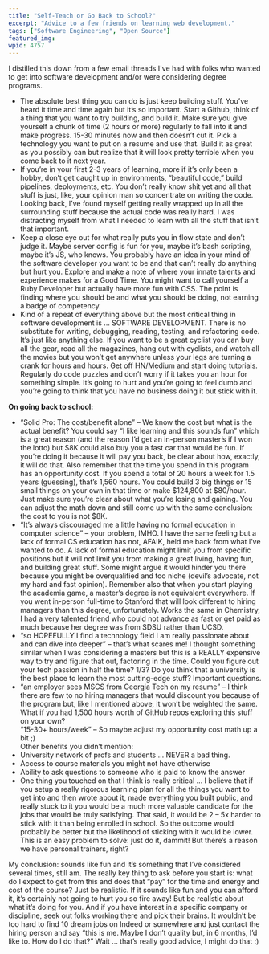 ```yaml
---
title: "Self-Teach or Go Back to School?"
excerpt: "Advice to a few friends on learning web development."
tags: ["Software Engineering", "Open Source"]
featured_img:
wpid: 4757
---
```



I distilled this down from a few email threads I've had with folks who wanted to get into software development and/or were considering degree programs.

- The absolute best thing you can do is just keep building stuff. You’ve heard it time and time again but it’s so important. Start a Github, think of a thing that you want to try building, and build it. Make sure you give yourself a chunk of time (2 hours or more) regularly to fall into it and make progress. 15-30 minutes now and then doesn’t cut it. Pick a technology you want to put on a resume and use that. Build it as great as you possibly can but realize that it will look pretty terrible when you come back to it next year.
- If you’re in your first 2-3 years of learning, more if it’s only been a hobby, don’t get caught up in environments, “beautiful code,” build pipelines, deployments, etc. You don’t really know shit yet and all that stuff is just, like, your opinion man so concentrate on writing the code. Looking back, I’ve found myself getting really wrapped up in all the surrounding stuff because the actual code was really hard. I was distracting myself from what I needed to learn with all the stuff that isn’t that important.
- Keep a close eye out for what really puts you in flow state and don’t judge it. Maybe server config is fun for you, maybe it’s bash scripting, maybe it’s JS, who knows. You probably have an idea in your mind of the software developer you want to be and that can’t really do anything but hurt you. Explore and make a note of where your innate talents and experience makes for a Good Time. You might want to call yourself a Ruby Developer but actually have more fun with CSS. The point is finding where you should be and what you should be doing, not earning a badge of competency.
- Kind of a repeat of everything above but the most critical thing in software development is … SOFTWARE DEVELOPMENT. There is no substitute for writing, debugging, reading, testing, and refactoring code. It’s just like anything else. If you want to be a great cyclist you can buy all the gear, read all the magazines, hang out with cyclists, and watch all the movies but you won’t get anywhere unless your legs are turning a crank for hours and hours. Get off HN/Medium and start doing tutorials. Regularly do code puzzles and don’t worry if it takes you an hour for something simple. It’s going to hurt and you’re going to feel dumb and you’re going to think that you have no business doing it but stick with it.

**On going back to school:**

- “Solid Pro: The cost/benefit alone” – We know the cost but what is the actual benefit? You could say “I like learning and this sounds fun” which is a great reason (and the reason I’d get an in-person master’s if I won the lotto) but $8K could also buy you a fast car that would be fun. If you’re doing it because it will pay you back, be clear about how, exactly, it will do that. Also remember that the time you spend in this program has an opportunity cost. If you spend a total of 20 hours a week for 1.5 years (guessing), that’s 1,560 hours. You could build 3 big things or 15 small things on your own in that time or make $124,800 at $80/hour. Just make sure you’re clear about what you’re losing and gaining. You can adjust the math down and still come up with the same conclusion: the cost to you is not $8K.
- “It’s always discouraged me a little having no formal education in computer science” – your problem, IMHO. I have the same feeling but a lack of formal CS education has not, AFAIK, held me back from what I’ve wanted to do. A lack of formal education might limit you from specific positions but it will not limit you from making a great living, having fun, and building great stuff. Some might argue it would hinder you there because you might be overqualified and too niche (devil’s advocate, not my hard and fast opinion). Remember also that when you start playing the academia game, a master’s degree is not equivalent everywhere. If you went in-person full-time to Stanford that will look different to hiring managers than this degree, unfortunately. Works the same in Chemistry, I had a very talented friend who could not advance as fast or get paid as much because her degree was from SDSU rather than UCSD.
- “so HOPEFULLY I find a technology field I am really passionate about and can dive into deeper” – that’s what scares me! I thought something similar when I was considering a masters but this is a REALLY expensive way to try and figure that out, factoring in the time. Could you figure out your tech passion in half the time? 1/3? Do you think that a university is the best place to learn the most cutting-edge stuff? Important questions.
- “an employer sees MSCS from Georgia Tech on my resume” – I think there are few to no hiring managers that would discount you because of the program but, like I mentioned above, it won’t be weighted the same. What if you had 1,500 hours worth of GitHub repos exploring this stuff on your own?  
  “15-30+ hours/week” – So maybe adjust my opportunity cost math up a bit ;)  
  Other benefits you didn’t mention:
- University network of profs and students … NEVER a bad thing.
- Access to course materials you might not have otherwise
- Ability to ask questions to someone who is paid to know the answer
- One thing you touched on that I think is really critical … I believe that if you setup a really rigorous learning plan for all the things you want to get into and then wrote about it, made everything you built public, and really stuck to it you would be a much more valuable candidate for the jobs that would be truly satisfying. That said, it would be 2 – 5x harder to stick with it than being enrolled in school. So the outcome would probably be better but the likelihood of sticking with it would be lower. This is an easy problem to solve: just do it, dammit! But there’s a reason we have personal trainers, right?

My conclusion: sounds like fun and it’s something that I’ve considered several times, still am. The really key thing to ask before you start is: what do I expect to get from this and does that “pay” for the time and energy and cost of the course? Just be realistic. If it sounds like fun and you can afford it, it’s certainly not going to hurt you so fire away! But be realistic about what it’s doing for you. And if you have interest in a specific company or discipline, seek out folks working there and pick their brains. It wouldn’t be too hard to find 10 dream jobs on Indeed or somewhere and just contact the hiring person and say “this is me. Maybe I don’t quality but, in 6 months, I’d like to. How do I do that?” Wait … that’s really good advice, I might do that :)
